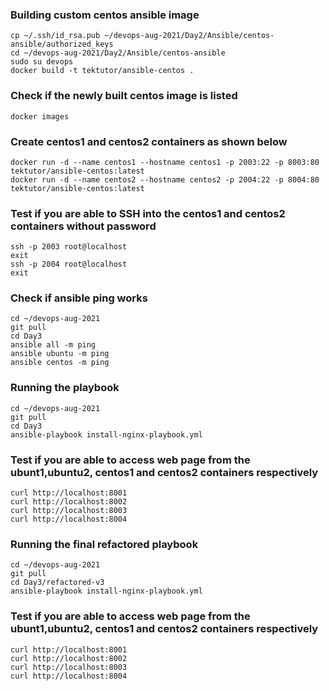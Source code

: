 ### Building custom centos ansible image
```
cp ~/.ssh/id_rsa.pub ~/devops-aug-2021/Day2/Ansible/centos-ansible/authorized_keys
cd ~/devops-aug-2021/Day2/Ansible/centos-ansible
sudo su devops
docker build -t tektutor/ansible-centos .
```

### Check if the newly built centos image is listed
```
docker images
```

### Create centos1 and centos2 containers as shown below
```
docker run -d --name centos1 --hostname centos1 -p 2003:22 -p 8003:80 tektutor/ansible-centos:latest 
docker run -d --name centos2 --hostname centos2 -p 2004:22 -p 8004:80 tektutor/ansible-centos:latest 
```

### Test if you are able to SSH into the centos1 and centos2 containers without password
```
ssh -p 2003 root@localhost
exit
ssh -p 2004 root@localhost
exit
```

### Check if ansible ping works 
```
cd ~/devops-aug-2021
git pull
cd Day3
ansible all -m ping
ansible ubuntu -m ping
ansible centos -m ping
```

### Running the playbook
```
cd ~/devops-aug-2021
git pull
cd Day3
ansible-playbook install-nginx-playbook.yml
```

### Test if you are able to access web page from the ubunt1,ubuntu2, centos1 and centos2 containers respectively
```
curl http://localhost:8001
curl http://localhost:8002
curl http://localhost:8003
curl http://localhost:8004
```

### Running the final refactored playbook
```
cd ~/devops-aug-2021
git pull
cd Day3/refactored-v3
ansible-playbook install-nginx-playbook.yml
```

### Test if you are able to access web page from the ubunt1,ubuntu2, centos1 and centos2 containers respectively
```
curl http://localhost:8001
curl http://localhost:8002
curl http://localhost:8003
curl http://localhost:8004

